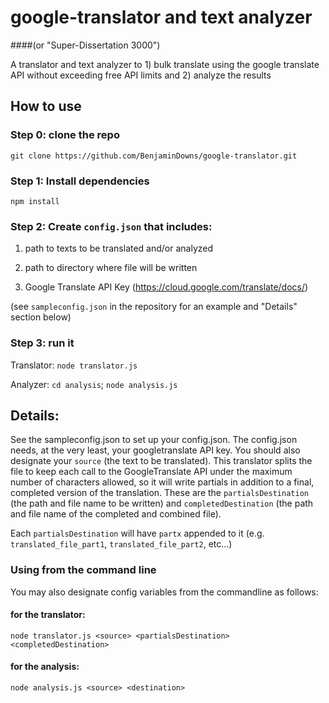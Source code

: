 # google-translator and text analyzer
####(or "Super-Dissertation 3000")

A translator and text analyzer to 1) bulk translate using the google translate API without exceeding free API limits and 2) analyze the results

## How to use

### Step 0: clone the repo
`git clone https://github.com/BenjaminDowns/google-translator.git`

### Step 1: Install dependencies
`npm install`

### Step 2: Create `config.json` that includes: 
1) path to texts to be translated and/or analyzed

2) path to directory where file will be written

3) Google Translate API Key (https://cloud.google.com/translate/docs/)

(see `sampleconfig.json` in the repository for an example and "Details" section below)

### Step 3: run it
Translator: `node translator.js`

Analyzer: `cd analysis`; `node analysis.js`

## Details:

See the sampleconfig.json to set up your config.json. The config.json needs, at the very least, your googletranslate API key. You should also designate your `source` (the text to be translated). This translator splits the file to keep each call to the GoogleTranslate API under the maximum number of characters allowed, so it will write partials in addition to a final, completed version of the translation. These are the `partialsDestination` (the path and file name to be written) and `completedDestination` (the path and file name of the completed and combined file).

Each `partialsDestination` will have `partx` appended to it (e.g. `translated_file_part1`, `translated_file_part2`, etc...)

### Using from the command line 

You may also designate config variables from the commandline as follows:

#### for the translator:
`node translator.js <source> <partialsDestination> <completedDestination>`

#### for the analysis:
`node analysis.js <source> <destination>`